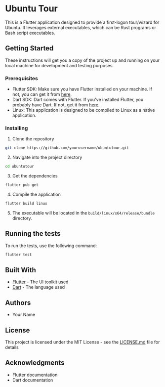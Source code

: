 # Ubuntu Tour

This is a Flutter application designed to provide a first-logon tour/wizard for Ubuntu. It leverages external executables, which can be Rust programs or Bash script executables.

## Getting Started

These instructions will get you a copy of the project up and running on your local machine for development and testing purposes.

### Prerequisites

- Flutter SDK: Make sure you have Flutter installed on your machine. If not, you can get it from [here](https://flutter.dev/docs/get-started/install).
- Dart SDK: Dart comes with Flutter. If you've installed Flutter, you probably have Dart. If not, get it from [here](https://dart.dev/get-dart).
- Linux: This application is designed to be compiled to Linux as a native application.

### Installing

1. Clone the repository
```bash
git clone https://github.com/yourusername/ubuntutour.git
```
2. Navigate into the project directory
```bash
cd ubuntutour
```
3. Get the dependencies
```bash
flutter pub get
```
4. Compile the application
```bash
flutter build linux
```
5. The executable will be located in the `build/linux/x64/release/bundle` directory.

## Running the tests

To run the tests, use the following command:
```bash
flutter test
```

## Built With

- [Flutter](https://flutter.dev/) - The UI toolkit used
- [Dart](https://dart.dev/) - The language used

## Authors

- Your Name

## License

This project is licensed under the MIT License - see the [LICENSE.md](LICENSE.md) file for details

## Acknowledgments

- Flutter documentation
- Dart documentation
